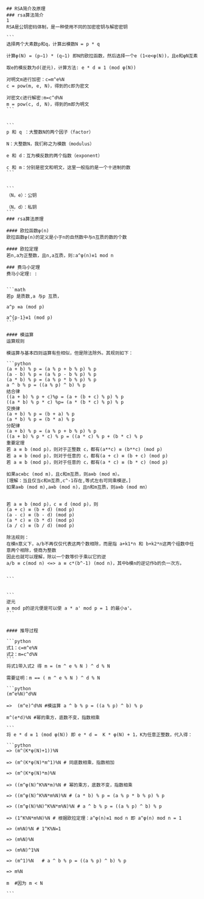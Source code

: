     ## RSA简介及原理
    ### rsa算法简介
    1
    RSA是公钥密码体制，是一种使用不同的加密密钥与解密密钥
    
    ```
    选择两个大素数p和q，计算出模数N = p * q
    
    计算φ(N) = (p−1) * (q−1) 即N的欧拉函数，然后选择一个e (1<e<φ(N))，且e和φN互素
    
    取e的模反数为d(逆元)，计算方法: e * d ≡ 1 (mod φ(N))
    
    对明文m进行加密：c=m^e%N
    c = pow(m, e, N)，得到的c即为密文
    
    对密文c进行解密:m=c^d%N
    m = pow(c, d, N)，得到的m即为明文
    ```


    ```
    p 和 q ：大整数N的两个因子（factor）
    
    N：大整数N，我们称之为模数（modulus）
    
    e 和 d：互为模反数的两个指数（exponent）
    
    c 和 m：分别是密文和明文，这里一般指的是一个十进制的数
    ```


    ```
    （N，e）：公钥
    
    （N，d）：私钥
    ```
    ### rsa算法原理
    
    #### 欧拉函数φ(n)
    欧拉函数φ(n)的定义是小于n的自然数中与n互质的数的个数
    
    #### 欧拉定理
    若n,a为正整数，且n,a互质，则:a^φ(n)≡1 mod n
    
    ### 费马小定理
    费马小定理: :


    ```math
    若p 是质数,a 与p 互质，
    
    a^p ≡a (mod p)
    
    a^{p-1}≡1 (mod p)
    ```
    
    #### 模运算
    运算规则
    
    模运算与基本四则运算有些相似，但是除法除外。其规则如下：
    
    ```python
    (a + b) % p = (a % p + b % p) % p
    (a - b) % p = (a % p - b % p) % p
    (a * b) % p = (a % p * b % p) % p
    a ^ b % p = ((a % p) ^ b) % p
    结合律
    ((a + b) % p + c)%p = (a + (b + c) % p) % p
    ((a * b) % p * c) %p= (a * (b * c) % p) % p
    交换律
    (a + b) % p = (b + a) % p
    (a * b) % p = (b * a) % p
    分配律
    (a + b) % p = (a % p + b % p) % p
    ((a + b) % p * c) % p = ((a * c) % p + (b * c) % p
    重要定理
    若 a ≡ b (mod p)，则对于正整数 c，都有(a**c) ≡ (b**c) (mod p)
    若 a ≡ b (mod p)，则对于任意的 c，都有(a + c) ≡ (b + c) (mod p)
    若 a ≡ b (mod p)，则对于任意的 c，都有(a * c) ≡ (b * c) (mod p)
    
    如果ac≡bc (mod m)，且c和m互质，则a≡b (mod m）。
    [理解：当且仅当c和m互质,c^-1存在,等式左右可同乘模逆。]
    如果a≡b (mod m),a≡b (mod n)，且n和m互质，则a≡b (mod mn）


    若 a ≡ b (mod p)，c ≡ d (mod p)，则
    (a + c) ≡ (b + d) (mod p)
    (a - c) ≡ (b - d) (mod p)
    (a * c) ≡ (b * d) (mod p)
    (a / c) ≡ (b / d) (mod p)
    
    除法规则：
    在模n意义下，a/b不再仅仅代表这两个数相除，⽽是指 a+k1*n 和 b+k2*n这两个组数中任意两个相除，使商为整数
    因此也就可以理解，除以⼀个数等价于乘以它的逆
    a/b ≡ c(mod n) <=> a ≡ c*(b^-1) (mod n)，其中b模n的逆记作b的负⼀次⽅。


    ```


    ```
    逆元
    a mod p的逆元便是可以使 a * a' mod p = 1 的最小a'。
    ```


    #### 推导过程
    
    ```python
    式1：c=m^e%N
    式2：m=c^d%N
    ```
    将式1带入式2 得 m = (m ^ e % N ) ^ d % N
    
    需要证明：m == ( m ^ e % N ) ^ d % N
    
    ```python
    (m^e%N)^d%N
    
    =>  (m^e)^d%N #模运算 a ^ b % p = ((a % p) ^ b) % p
    
    m^(e*d)%N #幂的乘方，底数不变，指数相乘
    
    ```
    将 e * d ≡ 1 (mod φ(N)) 即 e * d =  K * φ(N) + 1，K为任意正整数，代入得：
    
    ```python
    => (m^(K*φ(N)+1))%N   
    
    => (m^(K*φ(N)*m^1)%N # 同底数相乘，指数相加
    
    => (m^(K*φ(N)*m)%N 
    
    => ((m^φ(N)^K%N*m)%N # 幂的乘方，底数不变，指数相乘
    
    => ((m^φ(N)^K%N*m%N)%N # (a * b) % p = (a % p * b % p) % p
    
    => ((m^φ(N)%N)^K%N*m%N)%N # a ^ b % p = ((a % p) ^ b) % p
    
    => (1^K%N*m%N)%N # 根据欧拉定理：a^φ(n)≡1 mod n 即 a^φ(n) mod n = 1
    
    => (m%N)%N # 1^K%N=1
    
    => (m%N)%N 
    
    => (m%N)^1%N 
    
    => (m^1)%N   # a ^ b % p = ((a % p) ^ b) % p 
    
    => m%N 
    
    m  #因为 m < N
    
    ```

